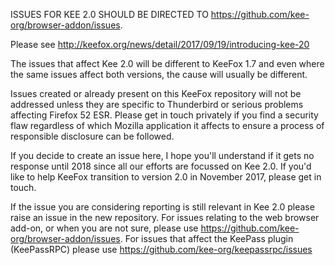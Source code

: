 ISSUES FOR KEE 2.0 SHOULD BE DIRECTED TO https://github.com/kee-org/browser-addon/issues.

Please see http://keefox.org/news/detail/2017/09/19/introducing-kee-20

The issues that affect Kee 2.0 will be different to KeeFox 1.7 and even where the same issues affect both versions, the cause will usually be different.

Issues created or already present on this KeeFox repository will not be addressed unless they are specific to Thunderbird or serious problems affecting Firefox 52 ESR. Please get in touch privately if you find a security flaw regardless of which Mozilla application it affects to ensure a process of responsible disclosure can be followed.

If you decide to create an issue here, I hope you'll understand if it gets no response until 2018 since all our efforts are focussed on Kee 2.0. If you'd like to help KeeFox transition to version 2.0 in November 2017, please get in touch.

If the issue you are considering reporting is still relevant in Kee 2.0 please raise an issue in the new repository. For issues relating to the web browser add-on, or when you are not sure, please use https://github.com/kee-org/browser-addon/issues. For issues that affect the KeePass plugin (KeePassRPC) please use https://github.com/kee-org/keepassrpc/issues
